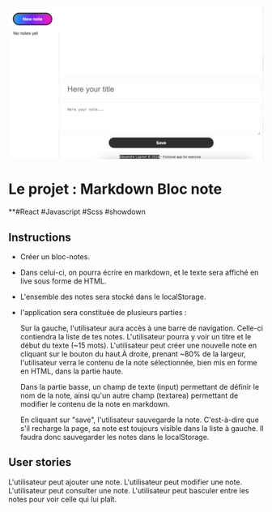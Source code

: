 ![app rendered](rendering.png)
# Le projet : Markdown Bloc note
**#React #Javascript #Scss #showdown
## Instructions
- Créer un bloc-notes. 

- Dans celui-ci, on pourra écrire en markdown, et le texte sera affiché en live sous forme de HTML.

- L'ensemble des notes sera stocké dans le localStorage.

- l'application sera constituée de plusieurs parties :  

    Sur la gauche, l'utilisateur aura accès à une barre de navigation. Celle-ci contiendra la liste de tes notes. L'utilisateur pourra y voir un titre et le début du texte (~15 mots). L'utilisateur peut créer une nouvelle note en cliquant sur le bouton du haut.À droite, prenant ~80% de la largeur, l'utilisateur verra le contenu de la note sélectionnée, bien mis en forme en HTML, dans la partie haute.

    Dans la partie basse, un champ de texte (input) permettant de définir le nom de la note, ainsi qu'un autre champ (textarea) permettant de modifier le contenu de la note en markdown.

    En cliquant sur "save", l'utilisateur sauvegarde la note. C'est-à-dire que s'il recharge la page, sa note est toujours visible dans la liste à gauche. Il faudra donc sauvegarder les notes dans le localStorage.
## User stories
L'utilisateur peut ajouter une note.
L'utilisateur peut modifier une note.
L'utilisateur peut consulter une note.
L'utilisateur peut basculer entre les notes pour voir celle qui lui plaît.